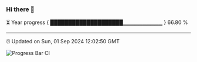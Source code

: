 ### Hi there 👋

⏳ Year progress { ████████████████████▁▁▁▁▁▁▁▁▁▁ } 66.80 %

---

⏰ Updated on Sun, 01 Sep 2024 12:02:50 GMT

![Progress Bar CI](https://github.com/EinsPommes/EinsPommes/blob/main/.github/workflows/main.yml)
